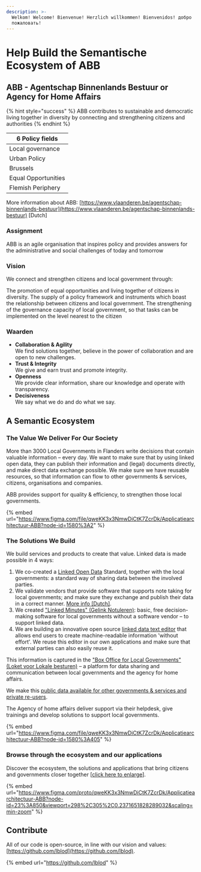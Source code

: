 ```yaml
---
description: >-
  Welkom! Welcome! Bienvenue! Herzlich willkommen! Bienvenidos! добро
  пожаловать!
---
```


# Help Build the Semantische Ecosystem of ABB

## ABB - Agentschap Binnenlands Bestuur or Agency for Home Affairs

{% hint style="success" %}
ABB contributes to sustainable and democratic living together in diversity by connecting and strengthening citizens and authorities
{% endhint %}

| 6 Policy fields     |
| ------------------- |
| Local governance    |
| Urban Policy        |
| Brussels            |
| Equal Opportunities |
| Flemish Periphery   |

More information about ABB: [https://www.vlaanderen.be/agentschap-binnenlands-bestuur](https://www.vlaanderen.be/agentschap-binnenlands-bestuur) \[Dutch]

### **Assignment**

ABB is an agile organisation that inspires policy and provides answers for the administrative and social challenges of today and tomorrow

### Vision

We connect and strengthen citizens and local government through:

The promotion of equal opportunities and living together of citizens in diversity. The supply of a policy framework and instruments which boast the relationship between citizens and local government. The strengthening of the governance capacity of local government, so that tasks can be implemented on the level nearest to the citizen

### Waarden

* **Collaboration & Agility**\
  We find solutions together, believe in the power of collaboration and are open to new challenges.
* **Trust & Integrity**\
  We give and earn trust and promote integrity.
* **Openness**\
  We provide clear information, share our knowledge and operate with transparency.&#x20;
* **Decisiveness**\
  We say what we do and do what we say.

## **A Semantic Ecosystem**

### **The Value We Deliver For Our Society**

More than 3000 Local Governments in Flanders write decisions that contain valuable information – every day. We want to make sure that by using linked open data, they can publish their information and (legal) documents directly, and make direct data exchange possible. We make sure we have reusable resources, so that information can flow to other governments & services,  citizens, organisations and companies.

ABB provides support for quality & efficiency, to strengthen those local governments.

{% embed url="https://www.figma.com/file/qweKK3x3NmwDiCtK7ZcrDk/Applicatiearchitectuur-ABB?node-id=1580%3A2" %}

### The Solutions We Build

We build services and products to create that value. Linked data is made possible in 4 ways:

1. We co-created a [Linked Open Data](gitbook/lblod-lokale-besturen-and-linked-open-data.md) Standard, together with the local governments: a standard way of sharing data between the involved parties.
2. We validate vendors that provide software that supports note taking for local governments; and make sure they exchange and publish their data in a correct manner. [More info \[Dutch\]](https://lokaalbestuur.vlaanderen.be/lokale-besluiten-als-gelinkte-open-data/validaties-notuleringspakketten).
3. We created ["Linked Minutes" (Gelink Notuleren)](gitbook/products-and-services/gelinkt-notuleren/): basic, free decision-making software for local governments without a software vendor – to support linked data.
4. We are building an innovative open source [linked data text editor](https://say-editor.com) that allows end users to create machine-readable information 'without effort'. We reuse this editor in our own applications and make sure that external parties can also easily reuse it.

This information is captured in the ["Box Office for Local Governments" (Loket voor Lokale besturen)](gitbook/products-and-services/loket-voor-lokale-besturen/) – a platform for data sharing and communication between local governments and the agency for home affairs.

We make this [public data available for other governments & services and private re-users](gitbook/products-and-services/wikis-and-publieke-databanken-public-databases/).

The Agency of home affairs deliver support via their helpdesk, give trainings and develop solutions to support local governments.

{% embed url="https://www.figma.com/file/qweKK3x3NmwDiCtK7ZcrDk/Applicatiearchitectuur-ABB?node-id=1580%3A405" %}

### Browse through the ecosystem and our applications

Discover the ecosystem, the solutions and applications that bring citizens and governments closer together \[[click here to enlarge](https://www.figma.com/proto/qweKK3x3NmwDiCtK7ZcrDk/Applicatiearchitectuur-ABB?node-id=23%3A850\&viewport=298%2C305%2C0.2371651828289032\&scaling=min-zoom)].

{% embed url="https://www.figma.com/proto/qweKK3x3NmwDiCtK7ZcrDk/Applicatiearchitectuur-ABB?node-id=23%3A850&viewport=298%2C305%2C0.2371651828289032&scaling=min-zoom" %}

## Contribute

All of our code is open-source, in line with our vision and values: [https://github.com/lblod](https://github.com/lblod).

{% embed url="https://github.com/lblod" %}
